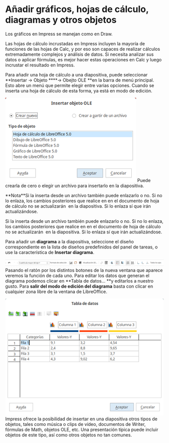 
# Añadir gráficos, hojas de cálculo, diagramas y otros objetos

Los gráficos en Impress se manejan como en Draw.

Las hojas de cálculo incrustadas en Impress incluyen la mayoría de funciones de las hojas de Calc, y por eso son capaces de realizar cálculos extremadamente complejos y análisis de datos. Si necesita analizar sus datos o aplicar fórmulas, es mejor hacer estas operaciones en Calc y luego incrustar el resultado en Impress.

Para añadir una hoja de cálculo a una diapositiva, puede seleccionar **Insertar → Objeto ****→ Obejto OLE **en la barra de menú principal. Esto abre un menú que permite elegir entre varias opciones. Cuando se inserta una hoja de cálculo de esta forma, ya está en modo de edición.

![](https://raw.githubusercontent.com/catedu/libreOffice-la-suite-ofimatica-libre/master/img/Insertar_objeto_OLE_401.png)
Puede crearla de cero o elegir un archivo para insertarlo en la diapositiva.
<td width="707" bgcolor="#94bd5e">**Nota**</td><td width="3638">Si la inserta desde un archivo también puede enlazarlo o no. Si no lo enlaza, los cambios posteriores que realice en en el documento de hoja de cálculo no se actualizarán  en la diapositiva. Si lo enlaza sí que irán actualizándose.</td>

Si la inserta desde un archivo también puede enlazarlo o no. Si no lo enlaza, los cambios posteriores que realice en en el documento de hoja de cálculo no se actualizarán  en la diapositiva. Si lo enlaza sí que irán actualizándose.

Para añadir un **diagrama** a la diapositiva, seleccione el diseño correspondiente en la lista de diseños predefinidos del panel de tareas, o use la característica de **Insertar diagrama**.

![](https://raw.githubusercontent.com/catedu/libreOffice-la-suite-ofimatica-libre/master/img/Seleccion_403.png)
Pasando el ratón por los distintos botones de la nueva ventana que aparece veremos la función de cada uno. Para editar los datos que generan el diagrama podemos clicar en **Tabla de datos... **y editarlos a nuestro gusto. Para **salir del modo de edición del diagrama** basta con clicar en cualquier zona libre de la ventana de LibreOffice.

![](https://raw.githubusercontent.com/catedu/libreOffice-la-suite-ofimatica-libre/master/img/Tabla_de_datos_404.png)
Impress ofrece la posibilidad de insertar en una diapositiva otros tipos de objetos, tales como música o clips de vídeo, documentos de Writer, fórmulas de Math, objetos OLE, etc. Una presentación típica puede incluir objetos de este tipo, así como otros objetos no tan comunes.

